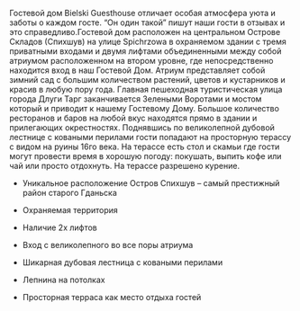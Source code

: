 Гостевой дом Bielski Guesthouse отличает особая атмосфера уюта и заботы о каждом госте. “Он один такой” пишут наши гости в отзывах и это справедливо.Гостевой дом расположен на центральном Острове Складов (Спихшув) на улице Spichrzowa в охраняемом здании с тремя приватными входами и двумя лифтами объединенными между собой атриумом расположенном на втором уровне, где непосредственно находится вход в наш Гостевой Дом. Атриум представляет собой зимний сад с большим количеством растений, цветов и кустарников и красив в любую пору года. Главная пешеходная туристическая улица города Длуги Тарг заканчивается Зелеными Воротами и мостом который и приводит к нашему Гостевому Дому. Большое количество ресторанов и баров на любой вкус находятся прямо в здании и прилегающих окрестностях. Поднявшись по великолепной дубовой лестнице с коваными перилами гости попадают на просторную терассу с видом на руины 16го века. На терассе есть стол и скамьи где гости могут провести время в хорошую погоду: покушать, выпить кофе или чай или просто отдохнуть. На терассе разрешено курение.

- Уникальное расположение Остров Спихшув – самый престижный район старого Гданьска

- Охраняемая территория

- Наличие 2х лифтов

- Вход с великолепного во все поры атриума

- Шикарная дубовая лестница с коваными перилами

- Лепнина на потолках

- Просторная терраса как место отдыха гостей
